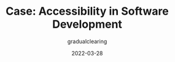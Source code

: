 ---
author: gradualclearing
date: 2022-03-28
publisher: acm_ethics
tags:
  - accessibility
  - development
  - meta
target_url: https://ethics.acm.org/code-of-ethics/using-the-code/case-accessibility-in-software-development/
title: "Case: Accessibility in Software Development"
---